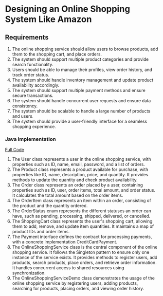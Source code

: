 # Designing an Online Shopping System Like Amazon

## Requirements
1. The online shopping service should allow users to browse products, add them to the shopping cart, and place orders.
2. The system should support multiple product categories and provide search functionality.
3. Users should be able to manage their profiles, view order history, and track order status.
4. The system should handle inventory management and update product availability accordingly.
5. The system should support multiple payment methods and ensure secure transactions.
6. The system should handle concurrent user requests and ensure data consistency.
7. The system should be scalable to handle a large number of products and users.
8. The system should provide a user-friendly interface for a seamless shopping experience.

### Java Implementation
[Full Code](../solutions/hard/04-design-online-shopping-system.md)

1. The User class represents a user in the online shopping service, with properties such as ID, name, email, password, and a list of orders.
2. The Product class represents a product available for purchase, with properties like ID, name, description, price, and quantity. It provides methods to update the quantity and check product availability.
3. The Order class represents an order placed by a user, containing properties such as ID, user, order items, total amount, and order status. It calculates the total amount based on the order items.
4. The OrderItem class represents an item within an order, consisting of the product and the quantity ordered.
5. The OrderStatus enum represents the different statuses an order can have, such as pending, processing, shipped, delivered, or cancelled.
6. The ShoppingCart class represents the user's shopping cart, allowing them to add, remove, and update item quantities. It maintains a map of product IDs and order items.
7. The Payment interface defines the contract for processing payments, with a concrete implementation CreditCardPayment.
8. The OnlineShoppingService class is the central component of the online shopping service. It follows the Singleton pattern to ensure only one instance of the service exists. It provides methods to register users, add products, search products, place orders, and retrieve order information. It handles concurrent access to shared resources using synchronization.
9. The OnlineShoppingServiceDemo class demonstrates the usage of the online shopping service by registering users, adding products, searching for products, placing orders, and viewing order history.